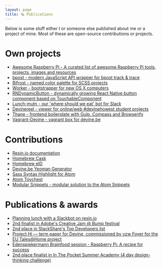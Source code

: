 ```yaml
---
layout: page
title: 🗞 Publications
---
```


Below is some stuff either I or someone else published about me or a project of mine. Most of these are open-source contributions or projects.

# Own projects
- [Awesome Raspberry Pi - A curated list of awesome Raspberry Pi tools, projects, images and resources](https://github.com/thibmaek/awesome-raspberry-pi)
- [bpost - modern JavaScript API wrapper for bpost track & trace](https://github.com/thibmaek/bpost)
- [Bifrost - named color palette for SCSS projects](https://www.npmjs.com/package/bifrost-color)
- [Worker - bootstrapper for new OS X computers](https://github.com/thibmaek/worker)
- [RNDynamicButton - dynamically growing React Native button component based on TouchableComponent](https://github.com/thibmaek/rndynamicbutton)
- [Lunch-mutn - our 'where should we eat' bot for Slack](https://github.com/thibmaek/lunch-mutn)
- [Devinereel - viewer for online/web #devinehowest student projects](https://github.com/thibmaek/devinereel)
- [Thane - frontend boilerplate with Gulp, Compass and Browserify](https://github.com/thibmaek/Thane)
- [Vagrant-Devine - vagrant box for devine.be](https://github.com/thibmaek/vagrant-devine)

# Contributions
- [Resin.io documentation](https://github.com/resin-io/docs)
- [Homebrew Cask](https://github.com/caskroom/homebrew-cask)
- [Homebrew eID](https://github.com/caskroom/homebrew-eid)
- [Devine.be Yeoman Generator](https://github.com/thibmaek/generator-devine-boilerplate)
- [Sass Syntax Highlight for Atom](https://github.com/thibmaek/Sass-Syntax-Highlight)
- [Atom Toychest](https://github.com/thibmaek/atom-toychest)
- [Modular Snippets - modular solution to the Atom Snippets](https://github.com/thibmaek/modular-snippets)

# Publications & awards
- [Planning lunch with a Slackbot on resin.io](https://resin.io/blog/planning-lunch-with-a-slackbot-on-resin-io/)
- [2nd finalist in Adobe's Creative Jam @ Bump festival](https://www.facebook.com/AdobeBenelux/videos/1090466761021522/)
- [2nd place in StackShare's Top Developers list](https://stackshare.io/posts/top-developer-tools-2016?utm_content=stackshare_awards&utm_campaign=eoy_2016&utm_source=StackShare%20Marketing&utm_medium=email#developers)
- [Project Hi — term paper for Devine, commissioned by vzw Foyer for the EU Tales@Home project](https://drive.google.com/open?id=0B0VnQFloqwQ2VFFrMVBXaVVONkE)
- [Edenspiekermann Brainfood session - Raspberry Pi: A recipe for success](https://drive.google.com/open?id=0B0VnQFloqwQ2eUIzdFZnT0psYXc)
- [2nd place finalist in In The Pocket Summer Academy (4 day
design-thinking challenge)](https://inthepocket.mobi/blog/2017/in-the-pocket-unites-young-digital-talent-and-refugees-to-generate-job-opportunities)
